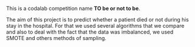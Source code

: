 This is a codalab competition name **TO be or not to be**.

The aim of this project is to predict whether a patient died or not during his stay in the hospital.  For that we used several algorithms that we compare and also to deal with the fact that the data was imbalanced, we used SMOTE and others methods of sampling. 